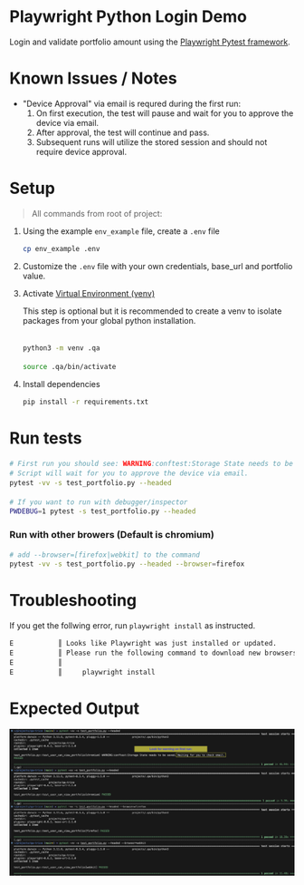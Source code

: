 # Playwright Python Login Demo
Login and validate portfolio amount using the [Playwright Pytest framework](https://playwright.dev/python/docs/intro).

# Known Issues / Notes
 - "Device Approval" via email is requred during the first run:
    1. On first execution, the test will pause and wait for you to approve the device via email.
    2. After approval, the test will continue and pass.
    3. Subsequent runs will utilize the stored session and should not require device approval.

# Setup

> All commands from root of project:

1. Using the example `env_example` file, create a `.env` file
    ```bash
    cp env_example .env
    ```
2. Customize the `.env` file with your own credentials, base_url and portfolio value.


1. Activate [Virtual Environment (venv)](https://packaging.python.org/guides/installing-using-pip-and-virtual-environments/)

    This step is optional but it is recommended to create a venv to isolate packages from your global python installation.

    ```bash
    
    python3 -m venv .qa
    
    source .qa/bin/activate
    ```

1. Install dependencies
    ```bash
    pip install -r requirements.txt
    ```
    
# Run tests

```bash
# First run you should see: WARNING:conftest:Storage State needs to be saved. Waiting for you to check email.
# Script will wait for you to approve the device via email.
pytest -vv -s test_portfolio.py --headed

# If you want to run with debugger/inspector    
PWDEBUG=1 pytest -s test_portfolio.py --headed
```

### Run with other browers (Default is chromium)
```bash
# add --browser=[firefox|webkit] to the command
pytest -vv -s test_portfolio.py --headed --browser=firefox
```


# Troubleshooting

If you get the follwing error, run `playwright install` as instructed.

```bash
E           ║ Looks like Playwright was just installed or updated.       ║
E           ║ Please run the following command to download new browsers: ║
E           ║                                                            ║
E           ║     playwright install    
```

# Expected Output
<a href="expected_output.png">
    <img src="expected_output.png" alt="Expected Output" width="600"/>
</a>